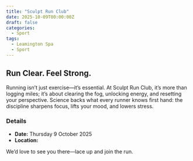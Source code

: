 ```yaml
---
title: "Sculpt Run Club"
date: 2025-10-09T00:00:00Z
draft: false
categories:
  - Sport
tags:
  - Leamington Spa
  - Sport
---
```


## Run Clear. Feel Strong.

Running isn’t just exercise—it’s essential. At Sculpt Run Club, it’s more than logging miles; it’s about clearing the fog, unlocking energy, and resetting your perspective. Science backs what every runner knows first hand: the discipline sharpens focus, lifts your mood, and lowers stress.

### Details
- **Date:** Thursday 9 October 2025
- **Location:** 

We’d love to see you there—lace up and join the run.